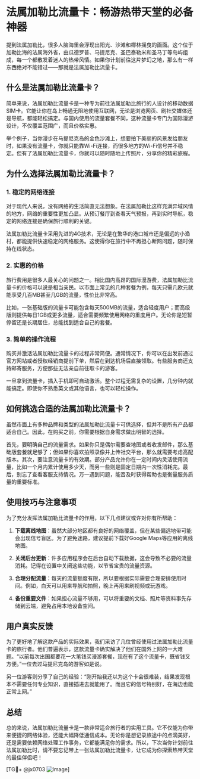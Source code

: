 # 法属加勒比流量卡：畅游热带天堂的必备神器

提到法属加勒比，很多人脑海里会浮现出阳光、沙滩和椰林摇曳的画面。这个位于加勒比海的法属海外省，由瓜德罗普、马提尼克、圣巴泰勒米和圣马丁等岛屿组成，每一个都散发着迷人的热带风情。如果你计划前往这片梦幻之地，那么有一样东西绝对不能错过——那就是法属加勒比流量卡。

## 什么是法属加勒比流量卡？

简单来说，法属加勒比流量卡是一种专为前往法属加勒比旅行的人设计的移动数据SIM卡。它能让你在岛上畅通无阻地使用互联网，无论是浏览网页、刷社交媒体还是导航，都能轻松搞定。与国内使用的流量套餐不同，这种流量卡专门为国际漫游设计，不仅覆盖范围广，而且价格实惠。

举个例子，当你漫步在马提尼克岛的金色沙滩上，想要拍下美丽的风景发给朋友时，如果没有流量卡，你就只能靠Wi-Fi连接，而很多地方的Wi-Fi信号并不稳定。但有了法属加勒比流量卡，你就可以随时随地上传照片，分享你的精彩旅程。

## 为什么选择法属加勒比流量卡？

### 1. 稳定的网络连接

对于现代人来说，没有网络的生活简直无法想象。在法属加勒比这样充满异域风情的地方，网络的重要性更加凸显。从预订餐厅到查看天气预报，再到实时导航，稳定的网络连接是确保旅行顺利的关键。

法属加勒比流量卡采用先进的4G技术，无论是在繁华的港口城市还是偏远的小渔村，都能提供快速稳定的网络服务。这使得你在旅行中不再担心断网问题，随时保持在线状态。

### 2. 实惠的价格

旅行费用是很多人最关心的问题之一。相比国内高昂的国际漫游费，法属加勒比流量卡的价格可以说是相当亲民。以市面上常见的几种套餐为例，每天只需几欧元就能享受几百MB甚至几GB的流量，性价比非常高。

比如，一张基础版的流量卡可能包含每天500MB的流量，适合轻度用户；而高级版则提供每日1GB或更多流量，适合需要频繁使用网络的重度用户。无论你是短暂停留还是长期居住，总能找到适合自己的套餐。

### 3. 简单的操作流程

购买并激活法属加勒比流量卡的过程非常简便。通常情况下，你可以在出发前通过官方网站或者授权经销商提前下单，然后在到达机场后直接领取。有些服务商还支持邮寄服务，方便那些无法亲自前往取卡的游客。

一旦拿到流量卡，插入手机即可自动激活。整个过程无需复杂的设置，几分钟内就能搞定。即使你不熟悉英文或其他语言，也可以轻松操作。

## 如何挑选合适的法属加勒比流量卡？

虽然市面上有多种品牌和类型的法属加勒比流量卡可供选择，但并不是所有产品都适合自己。因此，在购买之前，你需要根据自身需求做出明智的选择。

首先，要明确自己的流量需求。如果你只是偶尔需要查地图或者收发邮件，那么基础版套餐就足够了；但如果你喜欢拍照录像并上传社交平台，那么就需要考虑高配版本。其次，要注意流量卡的有效期。部分产品允许你在一定时间内灵活使用流量，比如一个月内累计使用多少天，而另一些则是固定日期内一次性消耗完。最后，别忘了查看客服支持情况。万一遇到问题，能否及时获得帮助也是衡量服务质量的重要标准。

## 使用技巧与注意事项

为了充分发挥法属加勒比流量卡的作用，以下几点建议或许对你有所帮助：

1. **下载离线地图**：虽然大部分地区都有良好的网络覆盖，但在某些偏远地带可能会出现信号盲区。为了避免迷路，建议提前下载好Google Maps等应用的离线地图。
   
2. **关闭后台更新**：许多应用程序会在后台自动下载数据，这会导致不必要的流量消耗。记得在设置中关闭这些功能，以节省宝贵的流量资源。

3. **合理分配流量**：每天的流量额度有限，所以要根据实际需要合理安排使用时间。例如，白天可以用来导航和拍照，晚上再用来刷视频或玩游戏。

4. **备份重要文件**：如果担心流量不够用，可以将重要的文档、照片等资料事先存储到云端，避免占用本地设备空间。

## 用户真实反馈

为了更好地了解这款产品的实际效果，我们采访了几位曾经使用过法属加勒比流量卡的旅行者。他们普遍表示，这款流量卡确实解决了他们在国外上网的一大难题。“以前每次出国都要花一大笔钱买漫游套餐，现在有了这个流量卡，既省钱又方便。”一位去过马提尼克岛的游客如是说。

另一位游客则分享了自己的经验：“刚开始我还以为这个卡会很难装，结果发现根本不需要任何专业知识，直接插进去就能用了。而且它的信号特别好，在海边也能正常上网。”

## 总结

总的来说，法属加勒比流量卡是一款非常适合旅行者的实用工具。它不仅能为你带来便捷的网络体验，还能大幅降低通信成本。无论你是想记录旅途中的点滴美好，还是需要依赖网络处理工作事务，它都能满足你的需求。所以，下次当你计划前往法属加勒比时，请不要忘记带上一张法属加勒比流量卡，让它成为你探索热带天堂的最佳伴侣吧！

[TG💪+ @jx0703 ![Image](https://github.com/user-attachments/assets/dbca1d08-cadb-493c-b0ec-ad6f7a83f270)]
